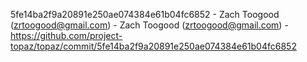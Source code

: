 5fe14ba2f9a20891e250ae074384e61b04fc6852 - Zach Toogood (zrtoogood@gmail.com) - Zach Toogood (zrtoogood@gmail.com) - https://github.com/project-topaz/topaz/commit/5fe14ba2f9a20891e250ae074384e61b04fc6852
